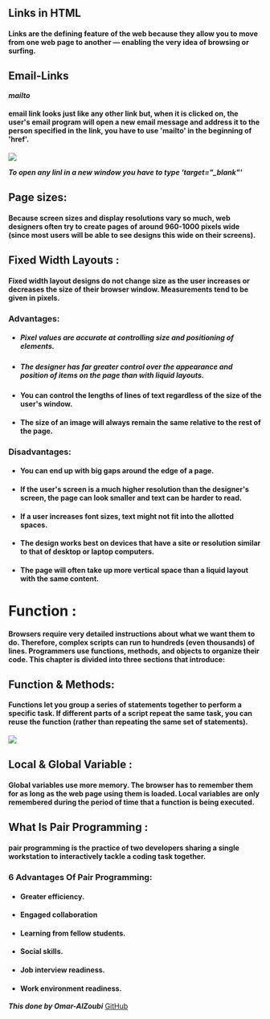 ## Links in HTML 
#### Links are the defining feature of the web because they allow you to move from one web page to another — enabling the very idea of browsing or surfing.

## Email-Links
***mailto***
#### email link looks just like any other link but, when it is clicked on, the user's email program will open a new email message and address it to the person specified in the link, you have to use 'mailto' in the beginning of 'href'.
![](https://www.greengeeks.com/tutorials/wp-content/uploads/2017/06/EmailHTMLCode.jpg)

***To open any linl in a new window you have to type 'target="_blank"'***

## Page sizes:
#### Because screen sizes and display resolutions vary so much, web designers often try to create pages of around 960-1000 pixels wide (since most users will be able to see designs this wide on their screens).

## Fixed Width Layouts :
#### Fixed width layout designs do not change size as the user increases or decreases the size of their browser window. Measurements tend to be given in pixels.

### Advantages:
- ##### Pixel values are accurate at controlling size and positioning of elements.
- ##### The designer has far greater control over the appearance and position of items on the page than with liquid layouts.
- #### You can control the lengths of lines of text regardless of the size of the user's window.
- #### The size of an image will always remain the same relative to the rest of the page.
### Disadvantages:
- #### You can end up with big gaps around the edge of a page.
- #### If the user's screen is a much higher resolution than the designer's screen, the page can look smaller and text can be harder to read.
- #### If a user increases font sizes, text might not fit into the allotted spaces.
- #### The design works best on devices that have a site or resolution similar to that of desktop or laptop computers.
- #### The page will often take up more vertical space than a liquid layout with the same content.


# Function  :
#### Browsers require very detailed instructions about what we want them to do. Therefore, complex scripts can run to hundreds (even thousands) of lines. Programmers use functions, methods, and objects to organize their code. This chapter is divided into three sections that introduce:

## Function & Methods:
#### Functions let you group a series of statements together to perform a specific task. If different parts of a script repeat the same task, you can reuse the function (rather than repeating the same set of statements). 
![](https://i.ytimg.com/vi/XKVgCCjz9EY/maxresdefault.jpg)
## Local & Global Variable :
#### Global variables use more memory. The browser has to remember them for as long as the web page using them is loaded. Local variables are only remembered during the period of time that a function is being executed. 


##  What Is Pair Programming :
#### pair programming is the practice of two developers sharing a single workstation to interactively tackle a coding task together. 

### 6 Advantages Of Pair Programming:
- #### Greater efficiency.
- #### Engaged collaboration
- #### Learning from fellow students.
- #### Social skills.
- #### Job interview readiness.
- #### Work environment readiness.


***This done by Omar-AlZoubi***
[GitHub](https://github.com/Omar-zoubi)

